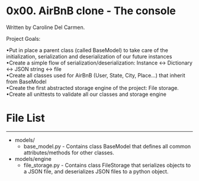 # 0x00. AirBnB clone - The console  

Written by Caroline Del Carmen. 

Project Goals:  

•Put in place a parent class (called BaseModel) to take care of the initialization, serialization and deserialization of our future instances  
•Create a simple flow of serialization/deserialization: Instance <-> Dictionary <-> JSON string <-> file  
•Create all classes used for AirBnB (User, State, City, Place…) that inherit from BaseModel  
•Create the first abstracted storage engine of the project: File storage.  
•Create all unittests to validate all our classes and storage engine   

# File List  
------------  
- models/    
  - base_model.py - Contains class BaseModel that defines all common attributes/methods for other classes.  
- models/engine  
  - file_storage.py - Contains class FileStorage that serializes objects to a JSON file, and deserializes JSON files to a python object.  
